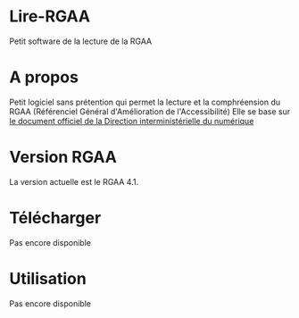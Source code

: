 # Lire-RGAA
Petit software de la lecture de la RGAA

# A propos

Petit logiciel sans prétention qui permet la lecture et la comphréension du RGAA (Référenciel Général d'Amélioration de l'Accessibilité)
Elle se base sur [le document officiel de la Direction interministérielle du numérique](https://accessibilite.numerique.gouv.fr/doc/RGAA-v4.1.pdf)

# Version RGAA

La version actuelle est le RGAA 4.1.

# Télécharger

Pas encore disponible

# Utilisation

Pas encore disponible
